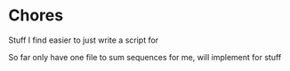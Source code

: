 # Chores
Stuff I find easier to just write a script for

So far only have one file to sum sequences for me, will implement for stuff
